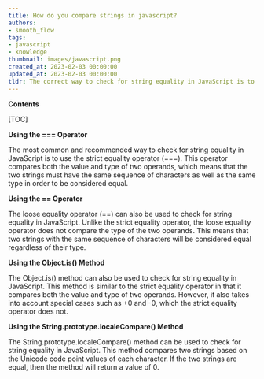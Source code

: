 ```yaml
---
title: How do you compare strings in javascript?
authors:
- smooth_flow
tags:
- javascript
- knowledge
thumbnail: images/javascript.png
created_at: 2023-02-03 00:00:00
updated_at: 2023-02-03 00:00:00
tldr: The correct way to check for string equality in JavaScript is to use the strict equality operator (===).
---
```


**Contents**

[TOC]

**Using the === Operator**

The most common and recommended way to check for string equality in JavaScript is to use the strict equality operator (===). This operator compares both the value and type of two operands, which means that the two strings must have the same sequence of characters as well as the same type in order to be considered equal.

**Using the == Operator**

The loose equality operator (==) can also be used to check for string equality in JavaScript. Unlike the strict equality operator, the loose equality operator does not compare the type of the two operands. This means that two strings with the same sequence of characters will be considered equal regardless of their type.

**Using the Object.is() Method**

The Object.is() method can also be used to check for string equality in JavaScript. This method is similar to the strict equality operator in that it compares both the value and type of two operands. However, it also takes into account special cases such as +0 and -0, which the strict equality operator does not.

**Using the String.prototype.localeCompare() Method**

The String.prototype.localeCompare() method can be used to check for string equality in JavaScript. This method compares two strings based on the Unicode code point values of each character. If the two strings are equal, then the method will return a value of 0.
